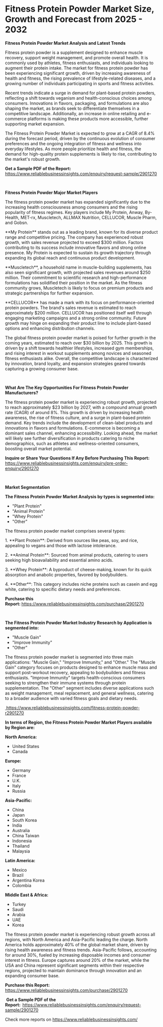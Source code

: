 <p><h1>Fitness Protein Powder Market Size, Growth and Forecast from 2025 - 2032</h1></p><p><strong>Fitness Protein Powder Market Analysis and Latest Trends</strong></p>
<p><p>Fitness protein powder is a supplement designed to enhance muscle recovery, support weight management, and promote overall health. It is commonly used by athletes, fitness enthusiasts, and individuals looking to augment their protein intake. The market for fitness protein powder has been experiencing significant growth, driven by increasing awareness of health and fitness, the rising prevalence of lifestyle-related diseases, and a growing number of individuals participating in sports and fitness activities.</p><p>Recent trends indicate a surge in demand for plant-based protein powders, reflecting a shift towards veganism and health-conscious choices among consumers. Innovations in flavors, packaging, and formulations are also shaping the market, as brands seek to differentiate themselves in a competitive landscape. Additionally, an increase in online retailing and e-commerce platforms is making these products more accessible, further supporting market expansion.</p><p>The Fitness Protein Powder Market is expected to grow at a CAGR of 8.4% during the forecast period, driven by the continuous evolution of consumer preferences and the ongoing integration of fitness and wellness into everyday lifestyles. As more people prioritize health and fitness, the demand for high-quality protein supplements is likely to rise, contributing to the market's robust growth.</p></p>
<p><strong>Get a Sample PDF of the Report:&nbsp;</strong> <a href="https://www.reliablebusinessinsights.com/enquiry/request-sample/2901270?utm_campaign=2440&utm_medium=2&utm_source=Github&utm_content=ia&utm_term=16032025&utm_id=fitness-protein-powder">https://www.reliablebusinessinsights.com/enquiry/request-sample/2901270</a></p>
<p>&nbsp;</p>
<p><strong>Fitness Protein Powder Major Market Players</strong></p>
<p><p>The fitness protein powder market has expanded significantly due to the increasing health consciousness among consumers and the rising popularity of fitness regimes. Key players include My Protein, Anway, By-Health, MET-rx, Muscletech, ALLMAX Nutrition, CELLUCOR, Muscle Pharm, and Gobsn.</p><p>**My Protein** stands out as a leading brand, known for its diverse product range and competitive pricing. The company has experienced robust growth, with sales revenue projected to exceed $300 million. Factors contributing to its success include innovative flavors and strong online presence. My Protein is expected to sustain its growth trajectory through expanding its global reach and continuous product development.</p><p>**Muscletech**, a household name in muscle-building supplements, has also seen significant growth, with projected sales revenues around $250 million. Their commitment to scientific research and high-performance formulations has solidified their position in the market. As the fitness community grows, Muscletech is likely to focus on premium products and strategic partnerships for further expansion.</p><p>**CELLUCOR** has made a mark with its focus on performance-oriented protein powders. The brand's sales revenue is estimated to reach approximately $200 million. CELLUCOR has positioned itself well through engaging marketing campaigns and a strong online community. Future growth may hinge on expanding their product line to include plant-based options and enhancing distribution channels.</p><p>The global fitness protein powder market is poised for further growth in the coming years, estimated to reach over $30 billion by 2025. This growth is driven by a shift towards healthier lifestyles, increased gym memberships, and rising interest in workout supplements among novices and seasoned fitness enthusiasts alike. Overall, the competitive landscape is characterized by innovation, brand loyalty, and expansion strategies geared towards capturing a growing consumer base.</p></p>
<p>&nbsp;</p>
<p><strong>What Are The Key Opportunities For Fitness Protein Powder Manufacturers?</strong></p>
<p><p>The fitness protein powder market is experiencing robust growth, projected to reach approximately $23 billion by 2027, with a compound annual growth rate (CAGR) of around 8%. This growth is driven by increasing health awareness, the rise of fitness culture, and a surge in plant-based protein demand. Key trends include the development of clean-label products and innovations in flavors and formulations. E-commerce is becoming a dominant sales channel, enhancing accessibility. Looking ahead, the market will likely see further diversification in products catering to niche demographics, such as athletes and wellness-oriented consumers, boosting overall market potential.</p></p>
<p><strong>Inquire or Share Your Questions If Any Before Purchasing This Report:</strong> <a href="https://www.reliablebusinessinsights.com/enquiry/pre-order-enquiry/2901270?utm_campaign=2440&utm_medium=2&utm_source=Github&utm_content=ia&utm_term=16032025&utm_id=fitness-protein-powder">https://www.reliablebusinessinsights.com/enquiry/pre-order-enquiry/2901270</a></p>
<p>&nbsp;</p>
<p><strong>Market Segmentation</strong></p>
<p><strong>The Fitness Protein Powder Market Analysis by types is segmented into:</strong></p>
<p><ul><li>"Plant Protein"</li><li>"Animal Protein"</li><li>"Whey Protein"</li><li>"Other"</li></ul></p>
<p><p>The fitness protein powder market comprises several types: </p><p>1. **Plant Protein**: Derived from sources like peas, soy, and rice, appealing to vegans and those with lactose intolerance.</p><p>2. **Animal Protein**: Sourced from animal products, catering to users seeking high bioavailability and essential amino acids.</p><p>3. **Whey Protein**: A byproduct of cheese-making, known for its quick absorption and anabolic properties, favored by bodybuilders.</p><p>4. **Other**: This category includes niche proteins such as casein and egg white, catering to specific dietary needs and preferences.</p></p>
<p><strong>Purchase this Report:&nbsp;</strong><a href="https://www.reliablebusinessinsights.com/purchase/2901270?utm_campaign=2440&utm_medium=2&utm_source=Github&utm_content=ia&utm_term=16032025&utm_id=fitness-protein-powder">https://www.reliablebusinessinsights.com/purchase/2901270</a></p>
<p>&nbsp;</p>
<p><strong>The Fitness Protein Powder Market Industry Research by Application is segmented into:</strong></p>
<p><ul><li>"Muscle Gain"</li><li>"Improve Immunity"</li><li>"Other"</li></ul></p>
<p><p>The fitness protein powder market is segmented into three main applications: "Muscle Gain," "Improve Immunity," and "Other." The "Muscle Gain" category focuses on products designed to enhance muscle mass and support post-workout recovery, appealing to bodybuilders and fitness enthusiasts. "Improve Immunity" targets health-conscious consumers seeking to strengthen their immune systems through protein supplementation. The "Other" segment includes diverse applications such as weight management, meal replacement, and general wellness, catering to a broader audience with varied fitness goals and dietary needs.</p></p>
<p><a href="https://www.reliablebusinessinsights.com/fitness-protein-powder-r2901270?utm_campaign=2440&utm_medium=2&utm_source=Github&utm_content=ia&utm_term=16032025&utm_id=fitness-protein-powder">&nbsp;https://www.reliablebusinessinsights.com/fitness-protein-powder-r2901270</a></p>
<p><strong>In terms of Region, the Fitness Protein Powder Market Players available by Region are:</strong></p>
<p>
    <p> <strong> North America: </strong>
        <ul>
            <li>United States</li>
            <li>Canada</li>
        </ul>
        </p> 
    <p> <strong> Europe: </strong>
        <ul>
            <li>Germany</li>
            <li>France</li>
            <li>U.K.</li>
            <li>Italy</li>
            <li>Russia</li>
        </ul>
        </p> 
    <p> <strong> Asia-Pacific: </strong>
        <ul>
            <li>China</li>
            <li>Japan</li>
            <li>South Korea</li>
            <li>India</li>
            <li>Australia</li>
            <li>China Taiwan</li>
            <li>Indonesia</li>
            <li>Thailand</li>
            <li>Malaysia</li>
        </ul>
        </p> 
    <p> <strong> Latin America: </strong>
        <ul>
            <li>Mexico</li>
            <li>Brazil</li>
            <li>Argentina Korea</li>
            <li>Colombia</li>
        </ul>
        </p> 
    <p> <strong> Middle East & Africa: </strong>
        <ul>
            <li>Turkey</li>
            <li>Saudi</li>
            <li>Arabia</li>
            <li>UAE</li>
            <li>Korea</li>
        </ul>
    </p>
    </p>
<p><p>The fitness protein powder market is experiencing robust growth across all regions, with North America and Asia-Pacific leading the charge. North America holds approximately 40% of the global market share, driven by rising health awareness and fitness trends. Asia-Pacific follows, accounting for around 30%, fueled by increasing disposable incomes and consumer interest in fitness. Europe captures around 20% of the market, while the USA and China represent significant segments within their respective regions, projected to maintain dominance through innovation and an expanding consumer base.</p></p>
<p><strong>Purchase this Report: </strong><a href="https://www.reliablebusinessinsights.com/purchase/2901270?utm_campaign=2440&utm_medium=2&utm_source=Github&utm_content=ia&utm_term=16032025&utm_id=fitness-protein-powder">https://www.reliablebusinessinsights.com/purchase/2901270</a></p>
<p>&nbsp;<strong>Get a Sample PDF of the Report:&nbsp;&nbsp;</strong><a href="https://www.reliablebusinessinsights.com/enquiry/request-sample/2901270?utm_campaign=2440&utm_medium=2&utm_source=Github&utm_content=ia&utm_term=16032025&utm_id=fitness-protein-powder">https://www.reliablebusinessinsights.com/enquiry/request-sample/2901270</a></p>
<p><strong></strong></p>
<p>Check more reports on <a href="https://www.reliablebusinessinsights.com/?utm_campaign=2440&utm_medium=2&utm_source=Github&utm_content=ia&utm_term=16032025&utm_id=fitness-protein-powder">https://www.reliablebusinessinsights.com/</a></p>